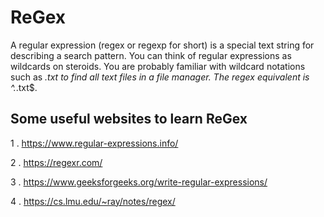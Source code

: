 # ReGex
A regular expression (regex or regexp for short) is a special text string for describing a search pattern. You can think of regular expressions as wildcards on steroids. You are probably familiar with wildcard notations such as *.txt to find all text files in a file manager. The regex equivalent is ^.*\.txt$.


## Some useful websites to learn ReGex

1 . https://www.regular-expressions.info/


2 . https://regexr.com/


3 . https://www.geeksforgeeks.org/write-regular-expressions/


4 . https://cs.lmu.edu/~ray/notes/regex/

